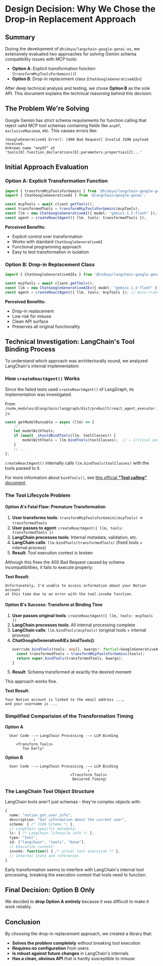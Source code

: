 # Design Decision: Why We Chose the Drop-in Replacement Approach

## Summary

During the development of `@hideya/langchain-google-genai-ex`, we extensively evaluated two approaches for solving Gemini schema compatibility issues with MCP tools:

- **Option A**: Explicit transformation function (`transformMcpToolsForGemini()`)
- **Option B**: Drop-in replacement class (`ChatGoogleGenerativeAIEx`)

After deep technical analysis and testing, we chose **Option B** as the sole API. This document explains the technical reasoning behind this decision.

## The Problem We're Solving

Google Gemini has strict schema requirements for function calling that reject valid MCP tool schemas containing fields like `anyOf`, `exclusiveMaximum`, etc. This causes errors like:

```
[GoogleGenerativeAI Error]: [400 Bad Request] Invalid JSON payload received. 
Unknown name "anyOf" at 'tools[0].function_declarations[8].parameters.properties[2]...'
```

## Initial Approach Evaluation

### Option A: Explicit Transformation Function

```typescript
import { transformMcpToolsForGemini } from '@hideya/langchain-google-genai-ex';
import { ChatGoogleGenerativeAI } from '@langchain/google-genai';

const mcpTools = await client.getTools();
const transformedTools = transformMcpToolsForGemini(mcpTools);
const llm = new ChatGoogleGenerativeAI({ model: "gemini-1.5-flash" });
const agent = createReactAgent({ llm, tools: transformedTools });
```

**Perceived Benefits:**
- Explicit control over transformation
- Works with standard `ChatGoogleGenerativeAI`
- Functional programming approach
- Easy to test transformation in isolation

### Option B: Drop-in Replacement Class

```typescript
import { ChatGoogleGenerativeAIEx } from '@hideya/langchain-google-genai-ex';

const mcpTools = await client.getTools();
const llm = new ChatGoogleGenerativeAIEx({ model: "gemini-1.5-flash" });
const agent = createReactAgent({ llm, tools: mcpTools }); // Auto-transformed
```

**Perceived Benefits:**
- Drop-in replacement
- Low risk for misuse
- Clean API surface
- Preserves all original functionality

## Technical Investigation: LangChain's Tool Binding Process

To understand which approach was architecturally sound, we analyzed LangChain's internal implementation:

### How `createReactAgent()` Works

Since the failed tests used `createReactAgent()` of LangGraph, its implementation was investigated.

From `/node_modules/@langchain/langgraph/dist/prebuilt/react_agent_executor.js`:

```typescript
const getModelRunnable = async (llm) => {
    // ...
    let modelWithTools;
    if (await _shouldBindTools(llm, toolClasses)) {
        modelWithTools = llm.bindTools(toolClasses);  // ← Critical point
    }
    // ...
};
```

`createReactAgent()` internally calls `llm.bindTools(toolClasses)` with the tools passed to it.

For more information about `bindTools()`, 
see [this official **"Tool calling"** document](https://js.langchain.com/docs/concepts/tool_calling/).

### The Tool Lifecycle Problem

#### Option A's Fatal Flaw: Premature Transformation

1. **User transforms tools**: `transformMcpToolsForGemini(mcpTools)` → `transformedTools`
2. **User passes to agent**: `createReactAgent({ llm, tools: transformedTools })`
3. **LangChain processes tools**: Internal metadata, validation, etc.
4. **LangChain calls**: `llm.bindTools(transformedTools)` (fixed tools + internal process)
5. **Result**: Tool execution context is broken

Although this fixes the 400 Bad Request caused by schema incompatibilities,
it fails to execute properly:

**Test Result**: 

```
Unfortunately, I'm unable to access information about your Notion account 
at this time due to an error with the tool.invoke function.
```

#### Option B's Success: Transform at Binding Time

1. **User passes original tools**: `createReactAgent({ llm, tools: mcpTools })`
2. **LangChain processes tools**: All internal processing complete
3. **LangChain calls**: `llm.bindTools(mcpTools)` (original tools + internal process)
4. **ChatGoogleGenerativeAIEx.bindTools()**: 
   ```typescript
   override bindTools(tools: any[], kwargs?: Partial<GoogleGenerativeAIChatCallOptions>) {
     const transformedTools = transformMcpToolsForGemini(tools);
     return super.bindTools(transformedTools, kwargs);
   }
   ```
5. **Result**: Schema transformed at exactly the desired moment

This approach works fine.

**Test Result**:
```
Your Notion account is linked to the email address ..., 
and your username is ...
```

### Simplified Comparision of the Transformation Timing

**Option A**

```
  User Code --→ LangChain Processing --→ LLM Binding
             ↑
     <Transform Tools>
        Too Early!
```

**Option B**

```
  User Code --→ LangChain Processing --→ LLM Binding
                                      ↑
                              <Transform Tools>
                               Desiered Timing!
```

### The LangChain Tool Object Structure

LangChain tools aren't just schemas - they're complex objects with:

```typescript
{
  name: "notion_get_user_info",
  description: "Get information about the current user",
  schema: { /* JSON Schema */ },
  // LangChain-specific metadata:
  lc: { /* LangChain lifecycle info */ },
  type: "tool",
  id: ["langchain", "tools", "base"],
  // Execution context:
  invoke: function() { /* actual tool execution */ },
  // Internal state and references
}
```

Early transformation seems to interfere with LangChain's internal tool processing, breaking the execution context that tools need to function.

## Final Decision: Option B Only

We decided to **drop Option A entirely** because it was difficult to make it work reliably.


## Conclusion

By choosing the drop-in replacement approach, we created a library that:
- **Solves the problem completely** without breaking tool execution
- **Requires no configuration** from users
- **Is robust against future changes** in LangChain's internals
- **Has a clean, obvious API** that is hardly susceptible to misuse
